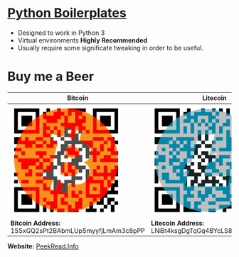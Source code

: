 # [Python Boilerplates](https://gitlab.com/dugite-code/python-boilerplates)

 * Designed to work in Python 3
 * Virtual environments **Highly Recommended**
 * Usually require some significate tweaking in order to be useful.
 
 # Buy me a Beer

| Bitcoin  | Litecoin |
| ------------- | ------------- |
| <img alt="image" style="max-width: 250px;" src="https://raw.githubusercontent.com/dugite-code/Icons/master/Donation%20Icons/bitcoin.svg?sanitize=true"> | <img alt="image" style="max-width: 250px;" src="https://raw.githubusercontent.com/dugite-code/Icons/master/Donation%20Icons/litecoin.svg?sanitize=true"> |
| **Bitcoin Address:** 155xGQ2sPt2BAbmLUp5myyfjLmAm3c8pPP | **Litecoin Address:** LNiBt4ksgDgTqGq4BYcLS8vtNkdn1Lrmmh |

**Website:** [PeekRead.Info](peekread.info)
